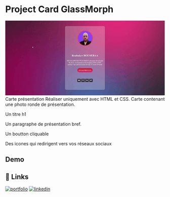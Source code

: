 
# Project Card GlassMorph

![card-glassmorph](images/card-glassmorph.gif)
Carte présentation Réaliser uniquement avec HTML et CSS. Carte contenant une photo ronde de présentation.

Un titre h1

Un paragraphe de présentation bref.

Un boutton cliquable

Des icones qui redirigent vers vos réseaux sociaux

## Demo

## 🔗 Links

[![portfolio](https://img.shields.io/badge/my_portfolio-000?style=for-the-badge&logo=ko-fi&logoColor=white)](https://boubakerbousebaa.github.io/)
[![linkedin](https://img.shields.io/badge/linkedin-0A66C2?style=for-the-badge&logo=linkedin&logoColor=white)](https://www.linkedin.com/in/boubaker-bousebaa/)
